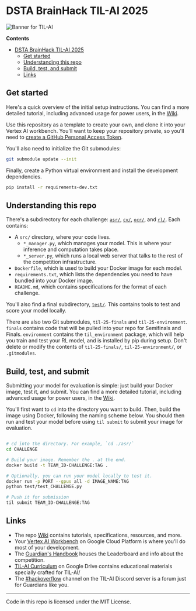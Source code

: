 # DSTA BrainHack TIL-AI 2025

![Banner for TIL-AI](https://static.wixstatic.com/media/b03c31_bdb8962d37364d7c8cc3e6ae234bb172~mv2.png/v1/crop/x_0,y_1,w_3392,h_1453/fill/w_3310,h_1418,al_c,q_95,usm_0.66_1.00_0.01,enc_avif,quality_auto/Brainhack%20KV_v12_FOR_WEB.png)

**Contents**
- [DSTA BrainHack TIL-AI 2025](#dsta-brainhack-til-ai-2025)
  - [Get started](#get-started)
  - [Understanding this repo](#understanding-this-repo)
  - [Build, test, and submit](#build-test-and-submit)
  - [Links](#links)

## Get started

Here's a quick overview of the initial setup instructions. You can find a more detailed tutorial, including advanced usage for power users, in the [Wiki](https://github.com/til-ai/til-25/wiki).

Use this repository as a template to create your own, and clone it into your Vertex AI workbench. You'll want to keep your repository private, so you'll need to [create a GitHub Personal Access Token](https://docs.github.com/en/authentication/keeping-your-account-and-data-secure/managing-your-personal-access-tokens).

You'll also need to initialize the Git submodules:

```bash
git submodule update --init
```

Finally, create a Python virtual environment and install the development dependencies.

```bash
pip install -r requirements-dev.txt
```

## Understanding this repo

There's a subdirectory for each challenge: [`asr/`](/asr), [`cv/`](/cv), [`ocr/`](/ocr/), and [`rl/`](/rl). Each contains:

* A `src/` directory, where your code lives.
  * `*_manager.py`, which manages your model. This is where your inference and computation takes place.
  * `*_server.py`, which runs a local web server that talks to the rest of the competition infrastructure.
* `Dockerfile`, which is used to build your Docker image for each model.
* `requirements.txt`, which lists the dependencies you need to have bundled into your Docker image.
* `README.md`, which contains specifications for the format of each challenge.

You'll also find a final subdirectory, [`test/`](/test). This contains tools to test and score your model locally.

There are also two Git submodules, `til-25-finals` and `til-25-environment`. `finals` contains code that will be pulled into your repo for Semifinals and Finals. `environment` contains the `til_environment` package, which will help you train and test your RL model, and is installed by pip during setup. Don't delete or modify the contents of `til-25-finals/`, `til-25-environment/`, or `.gitmodules`.

## Build, test, and submit

Submitting your model for evaluation is simple: just build your Docker image, test it, and submit. You can find a more detailed tutorial, including advanced usage for power users, in the [Wiki](https://github.com/til-ai/til-25/wiki).

You'll first want to `cd` into the directory you want to build. Then, build the image using Docker, following the naming scheme below. You should then run and test your model before using `til submit` to submit your image for evaluation.

```bash

# cd into the directory. For example, `cd ./asr/`
cd CHALLENGE

# Build your image. Remember the . at the end.
docker build -t TEAM_ID-CHALLENGE:TAG .

# Optionally, you can run your model locally to test it.
docker run -p PORT --gpus all -d IMAGE_NAME:TAG
python test/test_CHALLENGE.py

# Push it for submission
til submit TEAM_ID-CHALLENGE:TAG
```

## Links

* The repo [Wiki](https://github.com/til-ai/til-25/wiki) contains tutorials, specifications, resources, and more.
* Your [Vertex AI Workbench](https://console.cloud.google.com/vertex-ai/workbench/instances?project=til-ai-2025) on Google Cloud Platform is where you'll do most of your development.
* The [Guardian's Handbook](https://tribegroup.notion.site/BrainHack-2025-TIL-AI-Guardian-s-Handbook-1885263ef45a80fdb547d0f22741a5ba) houses the Leaderboard and info about the competition.
* [TIL-AI Curriculum](https://drive.google.com/drive/folders/18zP4pHt5E6YqA3usey16ETEzKNeAn5X9) on Google Drive contains educational materials specially crafted for TIL-AI/
* The [#hackoverflow](https://discord.com/channels/1344138493357719573/1344204681110487068) channel on the TIL-AI Discord server is a forum just for Guardians like you.

---

Code in this repo is licensed under the MIT License.
